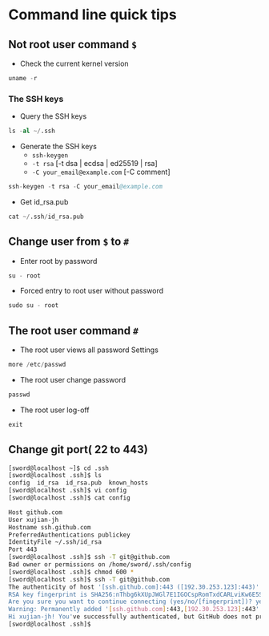 # Command line quick tips

## Not root user command `$`

- Check the current kernel version

```s
uname -r
```

### The SSH keys

- Query the SSH keys

```s
ls -al ~/.ssh
```

- Generate the SSH keys
  - `ssh-keygen`
  - `-t rsa` [-t dsa | ecdsa | ed25519 | rsa]
  - `-C your_email@example.com` [-C comment]

```s
ssh-keygen -t rsa -C your_email@example.com
```

- Get id_rsa.pub

```s
cat ~/.ssh/id_rsa.pub
```

## Change user from `$` to `#`

- Enter root by password

```s
su - root
```

- Forced entry to root user without password

```s
sudo su - root
```

## The root user command `#`

- The root user views all password Settings

```s
more /etc/passwd
```

- The root user change password

```s
passwd
```

- The root user log-off

```s
exit
```

## Change git port( 22 to 443)

```bash
[sword@localhost ~]$ cd .ssh
[sword@localhost .ssh]$ ls
config  id_rsa  id_rsa.pub  known_hosts
[sword@localhost .ssh]$ vi config
[sword@localhost .ssh]$ cat config

Host github.com  
User xujian-jh  
Hostname ssh.github.com  
PreferredAuthentications publickey  
IdentityFile ~/.ssh/id_rsa  
Port 443
[sword@localhost .ssh]$ ssh -T git@github.com
Bad owner or permissions on /home/sword/.ssh/config
[sword@localhost .ssh]$ chmod 600 *
[sword@localhost .ssh]$ ssh -T git@github.com
The authenticity of host '[ssh.github.com]:443 ([192.30.253.123]:443)' can't be established.
RSA key fingerprint is SHA256:nThbg6kXUpJWGl7E1IGOCspRomTxdCARLviKw6E5SY8.
Are you sure you want to continue connecting (yes/no/[fingerprint])? yes
Warning: Permanently added '[ssh.github.com]:443,[192.30.253.123]:443' (RSA) to the list of known hosts.
Hi xujian-jh! You've successfully authenticated, but GitHub does not provide shell access.
[sword@localhost .ssh]$
```
